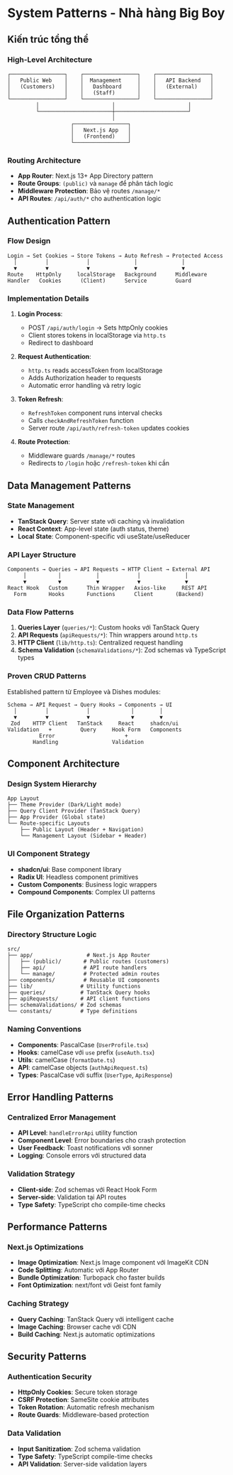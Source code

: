 # System Patterns - Nhà hàng Big Boy

## Kiến trúc tổng thể

### High-Level Architecture

```
┌─────────────────┐    ┌─────────────────┐    ┌─────────────────┐
│   Public Web    │    │  Management     │    │   API Backend   │
│   (Customers)   │    │   Dashboard     │    │   (External)    │
│                 │    │   (Staff)       │    │                 │
└─────────────────┘    └─────────────────┘    └─────────────────┘
         │                       │                       │
         └───────────────────────┼───────────────────────┘
                                 │
                    ┌─────────────────┐
                    │   Next.js App   │
                    │   (Frontend)    │
                    └─────────────────┘
```

### Routing Architecture

- **App Router**: Next.js 13+ App Directory pattern
- **Route Groups**: `(public)` và `manage` để phân tách logic
- **Middleware Protection**: Bảo vệ routes `/manage/*`
- **API Routes**: `/api/auth/*` cho authentication logic

## Authentication Pattern

### Flow Design

```
Login → Set Cookies → Store Tokens → Auto Refresh → Protected Access
  │         │            │              │              │
  ▼         ▼            ▼              ▼              ▼
Route    HttpOnly     localStorage   Background      Middleware
Handler   Cookies      (Client)      Service         Guard
```

### Implementation Details

1. **Login Process**:
   - POST `/api/auth/login` → Sets httpOnly cookies
   - Client stores tokens in localStorage via `http.ts`
   - Redirect to dashboard

2. **Request Authentication**:
   - `http.ts` reads accessToken from localStorage
   - Adds Authorization header to requests
   - Automatic error handling và retry logic

3. **Token Refresh**:
   - `RefreshToken` component runs interval checks
   - Calls `checkAndRefreshToken` function
   - Server route `/api/auth/refresh-token` updates cookies

4. **Route Protection**:
   - Middleware guards `/manage/*` routes
   - Redirects to `/login` hoặc `/refresh-token` khi cần

## Data Management Patterns

### State Management

- **TanStack Query**: Server state với caching và invalidation
- **React Context**: App-level state (auth status, theme)
- **Local State**: Component-specific với useState/useReducer

### API Layer Structure

```
Components → Queries → API Requests → HTTP Client → External API
     │          │           │            │              │
     ▼          ▼           ▼            ▼              ▼
React Hook   Custom      Thin Wrapper   Axios-like     REST API
  Form       Hooks       Functions      Client       (Backend)
```

### Data Flow Patterns

1. **Queries Layer** (`queries/*`): Custom hooks với TanStack Query
2. **API Requests** (`apiRequests/*`): Thin wrappers around `http.ts`
3. **HTTP Client** (`lib/http.ts`): Centralized request handling
4. **Schema Validation** (`schemaValidations/*`): Zod schemas và TypeScript types

### Proven CRUD Patterns

Established pattern từ Employee và Dishes modules:

```
Schema → API Request → Query Hooks → Components → UI
  │         │            │             │        │
  ▼         ▼            ▼             ▼        ▼
 Zod    HTTP Client   TanStack     React     shadcn/ui
Validation   +         Query     Hook Form   Components
          Error                      +
        Handling                 Validation
```

## Component Architecture

### Design System Hierarchy

```
App Layout
├── Theme Provider (Dark/Light mode)
├── Query Client Provider (TanStack Query)
├── App Provider (Global state)
└── Route-specific Layouts
    ├── Public Layout (Header + Navigation)
    └── Management Layout (Sidebar + Header)
```

### UI Component Strategy

- **shadcn/ui**: Base component library
- **Radix UI**: Headless component primitives
- **Custom Components**: Business logic wrappers
- **Compound Components**: Complex UI patterns

## File Organization Patterns

### Directory Structure Logic

```
src/
├── app/                 # Next.js App Router
│   ├── (public)/       # Public routes (customers)
│   ├── api/            # API route handlers
│   └── manage/         # Protected admin routes
├── components/         # Reusable UI components
├── lib/               # Utility functions
├── queries/           # TanStack Query hooks
├── apiRequests/       # API client functions
├── schemaValidations/ # Zod schemas
└── constants/         # Type definitions
```

### Naming Conventions

- **Components**: PascalCase (`UserProfile.tsx`)
- **Hooks**: camelCase với `use` prefix (`useAuth.tsx`)
- **Utils**: camelCase (`formatDate.ts`)
- **API**: camelCase objects (`authApiRequest.ts`)
- **Types**: PascalCase với suffix (`UserType`, `ApiResponse`)

## Error Handling Patterns

### Centralized Error Management

- **API Level**: `handleErrorApi` utility function
- **Component Level**: Error boundaries cho crash protection
- **User Feedback**: Toast notifications với sonner
- **Logging**: Console errors với structured data

### Validation Strategy

- **Client-side**: Zod schemas với React Hook Form
- **Server-side**: Validation tại API routes
- **Type Safety**: TypeScript cho compile-time checks

## Performance Patterns

### Next.js Optimizations

- **Image Optimization**: Next.js Image component với ImageKit CDN
- **Code Splitting**: Automatic với App Router
- **Bundle Optimization**: Turbopack cho faster builds
- **Font Optimization**: next/font với Geist font family

### Caching Strategy

- **Query Caching**: TanStack Query với intelligent cache
- **Image Caching**: Browser cache với CDN
- **Build Caching**: Next.js automatic optimizations

## Security Patterns

### Authentication Security

- **HttpOnly Cookies**: Secure token storage
- **CSRF Protection**: SameSite cookie attributes
- **Token Rotation**: Automatic refresh mechanism
- **Route Guards**: Middleware-based protection

### Data Validation

- **Input Sanitization**: Zod schema validation
- **Type Safety**: TypeScript compile-time checks
- **API Validation**: Server-side validation layers

